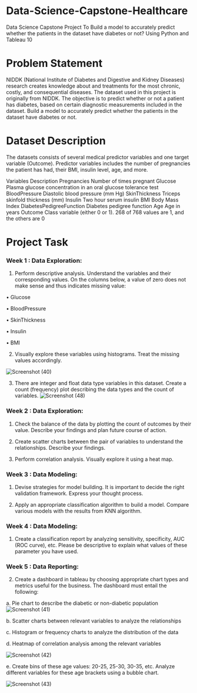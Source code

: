 # Data-Science-Capstone-Healthcare
 Data Science Capstone Project To Build a model to accurately predict whether the patients in the dataset have diabetes or not? Using Python and Tableau 10

# Problem Statement


NIDDK (National Institute of Diabetes and Digestive and Kidney Diseases) research creates knowledge about and treatments for the most chronic, costly, and consequential diseases.
The dataset used in this project is originally from NIDDK. The objective is to predict whether or not a patient has diabetes, based on certain diagnostic measurements included in the dataset.
Build a model to accurately predict whether the patients in the dataset have diabetes or not.
# Dataset Description
The datasets consists of several medical predictor variables and one target variable (Outcome). Predictor variables includes the number of pregnancies the patient has had, their BMI, insulin level, age, and more.

 

Variables	Description
Pregnancies	Number of times pregnant
Glucose	Plasma glucose concentration in an oral glucose tolerance test
BloodPressure	Diastolic blood pressure (mm Hg)
SkinThickness	Triceps skinfold thickness (mm)
Insulin	Two hour serum insulin
BMI	Body Mass Index
DiabetesPedigreeFunction	Diabetes pedigree function
Age	Age in years
Outcome	Class variable (either 0 or 1). 268 of 768 values are 1, and the others are 0


# Project Task
### Week 1 : Data Exploration:

1. Perform descriptive analysis. Understand the variables and their corresponding values. On the columns below, a value of zero does not make sense and thus indicates missing value:

• Glucose

• BloodPressure

• SkinThickness


• Insulin

• BMI

2. Visually explore these variables using histograms. Treat the missing values accordingly.

![Screenshot (40)](https://user-images.githubusercontent.com/110838853/192419269-c40d445f-69a8-49e2-a98f-70ba8d5bd92c.png)



3. There are integer and float data type variables in this dataset. Create a count (frequency) plot describing the data types and the count of variables. 
![Screenshot (48)](https://user-images.githubusercontent.com/110838853/192419145-78730245-264d-49fb-bce6-987c05410698.png)


###  Week 2 : Data Exploration:

1. Check the balance of the data by plotting the count of outcomes by their value. Describe your findings and plan future course of action.

2. Create scatter charts between the pair of variables to understand the relationships. Describe your findings.

3. Perform correlation analysis. Visually explore it using a heat map.



 
 ### Week 3 : Data Modeling:

1. Devise strategies for model building. It is important to decide the right validation framework. Express your thought process.

2. Apply an appropriate classification algorithm to build a model. Compare various models with the results from KNN algorithm.

 

###  Week 4 : Data Modeling:

1. Create a classification report by analyzing sensitivity, specificity, AUC (ROC curve), etc. Please be descriptive to explain what values of these parameter you have used.

### Week 5 : Data Reporting:

2. Create a dashboard in tableau by choosing appropriate chart types and metrics useful for the business. The dashboard must entail the following:

a. Pie chart to describe the diabetic or non-diabetic population
![Screenshot (41)](https://user-images.githubusercontent.com/110838853/192419433-19dc3614-bd57-4fdd-877d-c8cf801265a9.png)

b. Scatter charts between relevant variables to analyze the relationships

c. Histogram or frequency charts to analyze the distribution of the data

d. Heatmap of correlation analysis among the relevant variables

![Screenshot (42)](https://user-images.githubusercontent.com/110838853/192419316-73c8cbc9-5d86-4be0-8cbe-b8430a1538b3.png)



e. Create bins of these age values: 20-25, 25-30, 30-35, etc. Analyze different variables for these age brackets using a bubble chart.



![Screenshot (43)](https://user-images.githubusercontent.com/110838853/192419382-d4f17f48-b84f-4d78-a547-fcdd7652576d.png)


